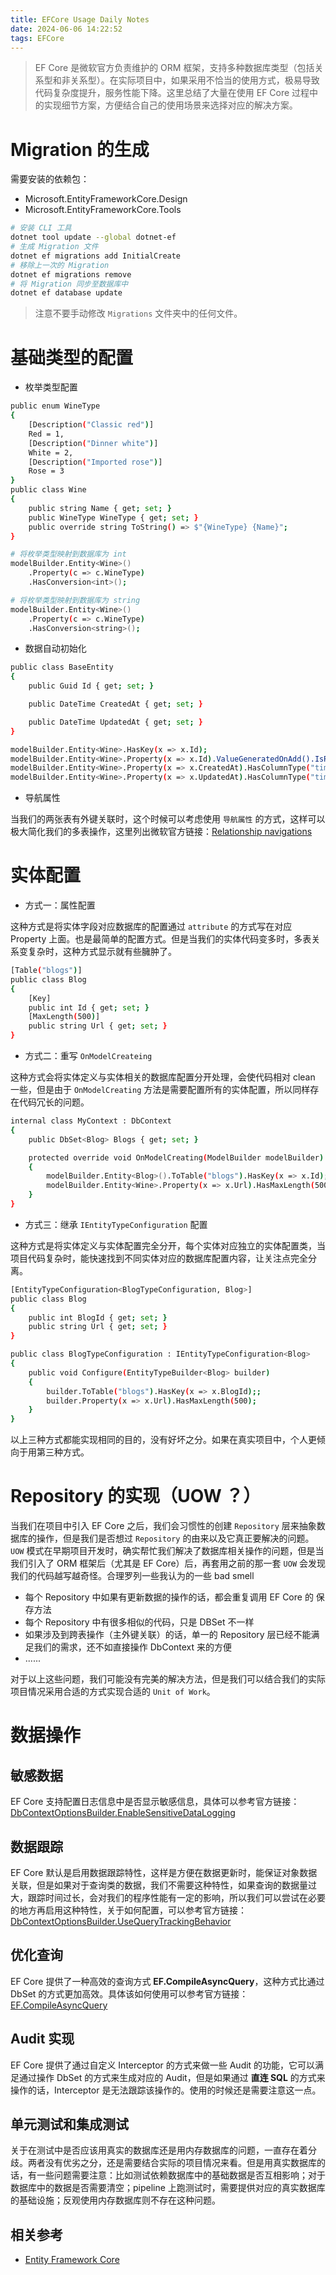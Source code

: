 ```yaml
---
title: EFCore Usage Daily Notes
date: 2024-06-06 14:22:52
tags: EFCore
---
```


> EF Core 是微软官方负责维护的 ORM 框架，支持多种数据库类型（包括关系型和非关系型）。在实际项目中，如果采用不恰当的使用方式，极易导致代码复杂度提升，服务性能下降。这里总结了大量在使用 EF Core 过程中的实现细节方案，方便结合自己的使用场景来选择对应的解决方案。

# Migration 的生成

需要安装的依赖包：

- Microsoft.EntityFrameworkCore.Design
- Microsoft.EntityFrameworkCore.Tools

```bash
# 安装 CLI 工具
dotnet tool update --global dotnet-ef
# 生成 Migration 文件
dotnet ef migrations add InitialCreate
# 移除上一次的 Migration
dotnet ef migrations remove
# 将 Migration 同步至数据库中
dotnet ef database update
```

> 注意不要手动修改 `Migrations` 文件夹中的任何文件。

# 基础类型的配置

- 枚举类型配置

```bash
public enum WineType
{
    [Description("Classic red")]
    Red = 1,
    [Description("Dinner white")]
    White = 2,
    [Description("Imported rose")]
    Rose = 3
}
public class Wine
{
    public string Name { get; set; }
    public WineType WineType { get; set; }
    public override string ToString() => $"{WineType} {Name}";
}

# 将枚举类型映射到数据库为 int
modelBuilder.Entity<Wine>()
    .Property(c => c.WineType)
    .HasConversion<int>();

# 将枚举类型映射到数据库为 string
modelBuilder.Entity<Wine>()
    .Property(c => c.WineType)
    .HasConversion<string>();
```

- 数据自动初始化

```bash
public class BaseEntity
{
    public Guid Id { get; set; }

    public DateTime CreatedAt { get; set; }

    public DateTime UpdatedAt { get; set; }
}

modelBuilder.Entity<Wine>.HasKey(x => x.Id);
modelBuilder.Entity<Wine>.Property(x => x.Id).ValueGeneratedOnAdd().IsRequired();
modelBuilder.Entity<Wine>.Property(x => x.CreatedAt).HasColumnType("timestamptz").HasDefaultValueSql("CURRENT_TIMESTAMP").ValueGeneratedOnAdd();
modelBuilder.Entity<Wine>.Property(x => x.UpdatedAt).HasColumnType("timestamptz").HasDefaultValueSql("CURRENT_TIMESTAMP").ValueGeneratedOnUpdate();
```

- 导航属性

当我们的两张表有外键关联时，这个时候可以考虑使用 `导航属性` 的方式，这样可以极大简化我们的多表操作，这里列出微软官方链接：[Relationship navigations](https://learn.microsoft.com/en-us/ef/core/modeling/relationships/navigations)

# 实体配置

- 方式一：属性配置

这种方式是将实体字段对应数据库的配置通过 `attribute` 的方式写在对应 Property 上面。也是最简单的配置方式。但是当我们的实体代码变多时，多表关系变复杂时，这种方式显示就有些臃肿了。

```bash
[Table("blogs")]
public class Blog
{
    [Key]
    public int Id { get; set; }
    [MaxLength(500)]
    public string Url { get; set; }
}
```

- 方式二：重写 `OnModelCreateing`

这种方式会将实体定义与实体相关的数据库配置分开处理，会使代码相对 clean 一些，但是由于 `OnModelCreating` 方法是需要配置所有的实体配置，所以同样存在代码冗长的问题。

```bash
internal class MyContext : DbContext
{
    public DbSet<Blog> Blogs { get; set; }

    protected override void OnModelCreating(ModelBuilder modelBuilder)
    {
        modelBuilder.Entity<Blog>().ToTable("blogs").HasKey(x => x.Id);;
        modelBuilder.Entity<Wine>.Property(x => x.Url).HasMaxLength(500);
    }
}
```

- 方式三：继承 `IEntityTypeConfiguration` 配置

这种方式是将实体定义与实体配置完全分开，每个实体对应独立的实体配置类，当项目代码复杂时，能快速找到不同实体对应的数据库配置内容，让关注点完全分离。

```bash
[EntityTypeConfiguration<BlogTypeConfiguration, Blog>]
public class Blog
{
    public int BlogId { get; set; }
    public string Url { get; set; }
}

public class BlogTypeConfiguration : IEntityTypeConfiguration<Blog>
{
    public void Configure(EntityTypeBuilder<Blog> builder)
    {
        builder.ToTable("blogs").HasKey(x => x.BlogId);;
        builder.Property(x => x.Url).HasMaxLength(500);
    }
}
```

以上三种方式都能实现相同的目的，没有好坏之分。如果在真实项目中，个人更倾向于用第三种方式。

# Repository 的实现（UOW ？）

当我们在项目中引入 EF Core 之后，我们会习惯性的创建 `Repository` 层来抽象数据库的操作，但是我们是否想过 `Repository` 的由来以及它真正要解决的问题。`UOW` 模式在早期项目开发时，确实帮忙我们解决了数据库相关操作的问题，但是当我们引入了 ORM 框架后（尤其是 EF Core）后，再套用之前的那一套 `UOW` 会发现我们的代码越写越奇怪。合理罗列一些我认为的一些 bad smell

- 每个 Repository 中如果有更新数据的操作的话，都会重复调用 EF Core 的 保存方法
- 每个 Repository 中有很多相似的代码，只是 DBSet 不一样
- 如果涉及到跨表操作（主外键关联）的话，单一的 Repository 层已经不能满足我们的需求，还不如直接操作 DbContext 来的方便
- ......

对于以上这些问题，我们可能没有完美的解决方法，但是我们可以结合我们的实际项目情况采用合适的方式实现合适的 `Unit of Work`。

# 数据操作

## 敏感数据

EF Core 支持配置日志信息中是否显示敏感信息，具体可以参考官方链接：[DbContextOptionsBuilder.EnableSensitiveDataLogging](https://learn.microsoft.com/en-us/dotnet/api/microsoft.entityframeworkcore.dbcontextoptionsbuilder.enablesensitivedatalogging?view=efcore-8.0)

## 数据跟踪

EF Core 默认是启用数据跟踪特性，这样是方便在数据更新时，能保证对象数据关联，但是如果对于查询类的数据，我们不需要这种特性，如果查询的数据量过大，跟踪时间过长，会对我们的程序性能有一定的影响，所以我们可以尝试在必要的地方再启用这种特性，关于如何配置，可以参考官方链接：[DbContextOptionsBuilder.UseQueryTrackingBehavior](https://learn.microsoft.com/en-us/dotnet/api/microsoft.entityframeworkcore.dbcontextoptionsbuilder.usequerytrackingbehavior?view=efcore-8.0)

## 优化查询

EF Core 提供了一种高效的查询方式 **EF.CompileAsyncQuery**，这种方式比通过 DbSet 的方式更加高效。具体该如何使用可以参考官方链接：[EF.CompileAsyncQuery](https://learn.microsoft.com/en-us/dotnet/api/microsoft.entityframeworkcore.ef.compileasyncquery?view=efcore-8.0)

## Audit 实现

EF Core 提供了通过自定义 Interceptor 的方式来做一些 Audit 的功能，它可以满足通过操作 DbSet 的方式来生成对应的 Audit，但是如果通过 **直连 SQL** 的方式来操作的话，Interceptor 是无法跟踪该操作的。使用的时候还是需要注意这一点。

## 单元测试和集成测试

关于在测试中是否应该用真实的数据库还是用内存数据库的问题，一直存在着分歧。两者没有优劣之分，还是需要结合实际的项目情况来看。但是用真实数据库的话，有一些问题需要注意：比如测试依赖数据库中的基础数据是否互相影响；对于数据库中的数据是否需要清空；pipeline 上跑测试时，需要提供对应的真实数据库的基础设施；反观使用内存数据库则不存在这种问题。

## 相关参考

- [Entity Framework Core](https://learn.microsoft.com/en-us/ef/core/)
